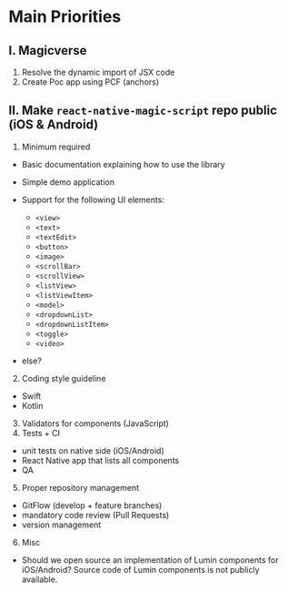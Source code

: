 # Main Priorities

## I. Magicverse
1. Resolve the dynamic import of JSX code
2. Create Poc app using PCF (anchors)

## II. Make `react-native-magic-script` repo public (iOS & Android)
1. Minimum required
- Basic documentation explaining how to use the library
- Simple demo application
- Support for the following UI elements:
    - `<view>`
    - `<text>`
    - `<textEdit>`
    - `<button>`
    - `<image>`
    - `<scrollBar>`
    - `<scrollView>`
    - `<listView>`
    - `<listViewItem>`
    - `<model>`
    - `<dropdownList>`
    - `<dropdownListItem>`
    - `<toggle>`
    - `<video>`

- else?

2. Coding style guideline
- Swift
- Kotlin
3. Validators for components (JavaScript)
4. Tests + CI
- unit tests on native side (iOS/Android)
- React Native app that lists all components
- QA
5. Proper repository management
- GitFlow (develop + feature branches)
- mandatory code review (Pull Requests)
- version management
6. Misc
- Should we open source an implementation of Lumin components for iOS/Android? Source code of Lumin components is not publicly available.
